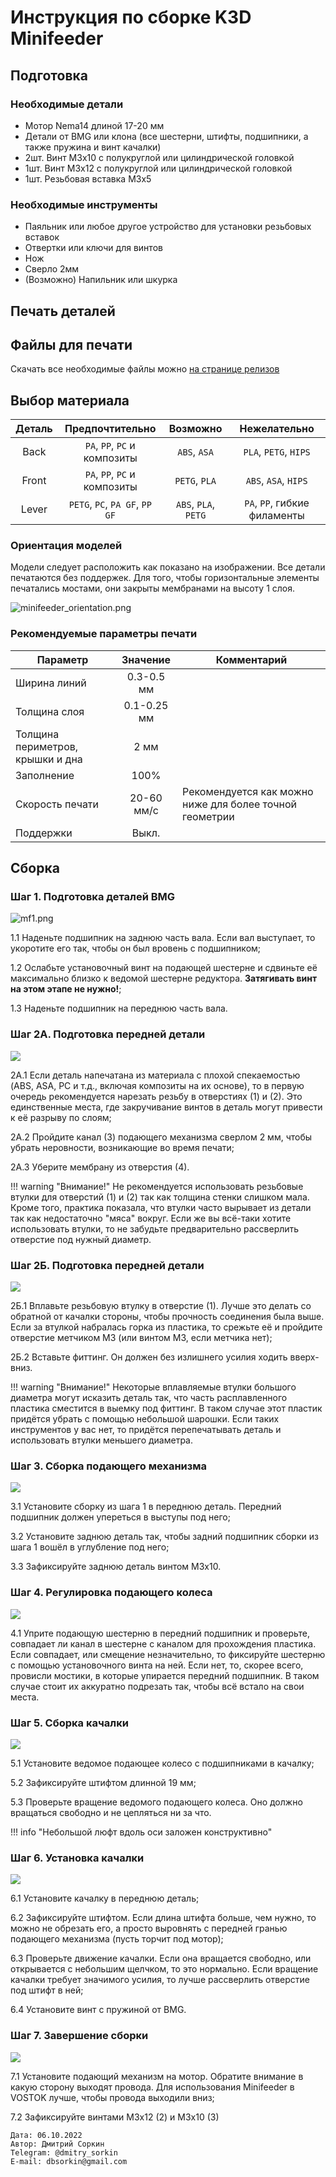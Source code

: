 # Инструкция по сборке K3D Minifeeder

## Подготовка

### Необходимые детали

- Мотор Nema14 длиной 17-20 мм
- Детали от BMG или клона (все шестерни, штифты, подшипники, а также пружина и винт качалки)
- 2шт. Винт M3x10 c полукруглой или цилиндрической головкой
- 1шт. Винт М3х12 с полукруглой или цилиндрической головкой
- 1шт. Резьбовая вставка М3х5

### Необходимые инструменты

- Паяльник или любое другое устройство для установки резьбовых вставок
- Отвертки или ключи для винтов
- Нож
- Сверло 2мм
- (Возможно) Напильник или шкурка

## Печать деталей

## Файлы для печати

Скачать все необходимые файлы можно [на странице релизов](./releases.md)

## Выбор материала

| Деталь | Предпочтительно                | Возможно             | Нежелательно                 |
|:------:|:------------------------------:|:--------------------:|:----------------------------:|
| Back   | `PA`, `PP`, `PC` и композиты   | `ABS`, `ASA`         | `PLA`, `PETG`, `HIPS`        |
| Front  | `PA`, `PP`, `PC` и композиты   | `PETG`, `PLA`        | `ABS`, `ASA`, `HIPS`         |
| Lever  | `PETG`, `PC`, `PA GF`, `PP GF` | `ABS`, `PLA`, `PETG` | `PA`, `PP`, гибкие филаменты |

### Ориентация моделей

Модели следует расположить как показано на изображении. Все детали печатаются без поддержек. Для того, чтобы горизонтальные элементы печатались мостами, они закрыты мембранами на высоту 1 слоя.

![minifeeder_orientation.png](.\pics\minifeeder_orientation.png)

### Рекомендуемые параметры печати

| Параметр                         | Значение    | Комментарий                                             |
| -------------------------------- |:-----------:| ------------------------------------------------------- |
| Ширина линий                     | 0.3-0.5 мм  |                                                         |
| Толщина слоя                     | 0.1-0.25 мм |                                                         |
| Толщина периметров, крышки и дна | 2 мм        |                                                         |
| Заполнение                       | 100%        |                                                         |
| Скорость печати                  | 20-60 мм/с  | Рекомендуется как можно ниже для более точной геометрии |
| Поддержки                        | Выкл.       |                                                         |

## Сборка

### Шаг 1. Подготовка деталей BMG

![mf1.png](.\pics\mf1.png)

1.1 Наденьте подшипник на заднюю часть вала. Если вал выступает, то укоротите его так, чтобы он был вровень с подшипником;

1.2 Ослабьте установочный винт на подающей шестерне и сдвиньте её максимально близко к ведомой шестерне редуктора. **Затягивать винт на этом этапе не нужно!**;

1.3 Наденьте подшипник на переднюю часть вала.

### Шаг 2А. Подготовка передней детали

![](.\pics\mf2a.png)

2А.1 Если деталь напечатана из материала с плохой спекаемостью (ABS, ASA, PC и т.д., включая композиты на их основе), то в первую очередь рекомендуется нарезать резьбу в отверстиях (1) и (2). Это единственные места, где закручивание винтов в деталь могут привести к её разрыву по слоям;

2А.2 Пройдите канал (3) подающего механизма сверлом 2 мм, чтобы убрать неровности, возникающие во время печати;

2А.3 Уберите мембрану из отверстия (4).

!!! warning "Внимание!"
	Не рекомендуется использовать резьбовые втулки для отверстий (1) и (2) так как 	толщина стенки слишком мала. Кроме того, практика показала, что втулки часто вырывает из детали так как недостаточно "мяса" вокруг. Если же вы всё-таки хотите использовать втулки, то не забудьте предварительно рассверлить отверстие под нужный диаметр.
    
### Шаг 2Б. Подготовка передней детали

![](.\pics\mf2b.png)

2Б.1 Вплавьте резьбовую втулку в отверстие (1). Лучше это делать со обратной от качалки стороны, чтобы прочность соединения была выше. Если за втулкой набралась горка из пластика, то срежьте её и пройдите отверстие метчиком М3 (или винтом М3, если метчика нет);

2Б.2 Вставьте фиттинг. Он должен без излишнего усилия ходить вверх-вниз.

!!! warning "Внимание!"
	Некоторые вплавляемые втулки большого диаметра могут исказить деталь так, что часть расплавленного пластика сместится в выемку под фиттинг. В таком случае этот пластик придётся убрать с помощью небольшой шарошки. Если таких инструментов у вас нет, то придётся перепечатывать деталь и использовать втулки меньшего диаметра.
    
### Шаг 3. Сборка подающего механизма

![](.\pics\mf3.png)

3.1 Установите сборку из шага 1 в переднюю деталь. Передний подшипник должен упереться в выступы под него;

3.2 Установите заднюю деталь так, чтобы задний подшипник сборки из шага 1 вошёл в углубление под него;

3.3 Зафиксируйте заднюю деталь винтом М3х10.

### Шаг 4. Регулировка подающего колеса

![](.\pics\mf4.png)

4.1 Уприте подающую шестерню в передний подшипник и проверьте, совпадает ли канал в шестерне с каналом для прохождения пластика. Если совпадает, или смещение незначительно, то фиксируйте шестерню с помощью установочного винта на ней. Если нет, то, скорее всего, провисли мостики, в которые упирается передний подшипник. В таком случае стоит их аккуратно подрезать так, чтобы всё встало на свои места.

### Шаг 5. Сборка качалки

![](.\pics\mf5.png)

5.1 Установите ведомое подающее колесо с подшипниками в качалку;

5.2 Зафиксируйте штифтом длинной 19 мм;

5.3 Проверьте вращение ведомого подающего колеса. Оно должно вращаться свободно и не цепляться ни за что.

!!! info "Небольшой люфт вдоль оси заложен конструктивно"

### Шаг 6. Установка качалки

![](.\pics\mf6.png)

6.1 Установите качалку в переднюю деталь;

6.2 Зафиксируйте штифтом. Если длина штифта больше, чем нужно, то можно не обрезать его, а просто выровнять с передней гранью подающего механизма (пусть торчит под мотор);

6.3 Проверьте движение качалки. Если она вращается свободно, или открывается с небольшим щелчком, то это нормально. Если вращение качалки требует значимого усилия, то лучше рассверлить отверстие под штифт в ней;

6.4 Установите винт с пружиной от BMG.

### Шаг 7. Завершение сборки

![](.\pics\mf7.png)

7.1 Установите подающий механизм на мотор. Обратите внимание в какую сторону выходят провода. Для использования Minifeeder в VOSTOK лучше, чтобы провода выходили вниз;

7.2 Зафиксируйте винтами М3х12 (2) и М3х10 (3)

```
Дата: 06.10.2022
Автор: Дмитрий Соркин
Telegram: @dmitry_sorkin
E-mail: dbsorkin@gmail.com
```
